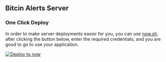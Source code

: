 ## Bitcin Alerts Server

### One Click Deploy

In order to make server deployments easier for you, you can use [now.sh](https://now.sh),
after clicking the button below, enter the required credentials, and you are good to 
go to use your application.

[![Deploy to now](https://deploy.now.sh/static/button.svg)](https://deploy.now.sh/?repo=https://github.com/abdulhannanali/bitcoin-alerts/tree/master/server&env=VAPID_PUBLIC_KEY&env=VAPID_PRIVATE_KEY&env=VAPID_SUBJECT_EMAIL)